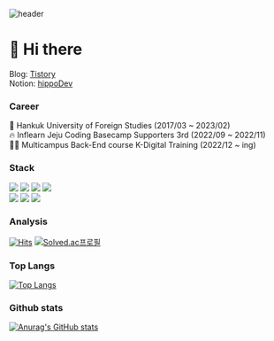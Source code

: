
![header](https://capsule-render.vercel.app/api?type=soft&color=00AA54&height=200&section=header&text=Hi!%20I'm%20righthun&fontSize=60&animation=scaleIn)

# 👋 Hi there
Blog: [Tistory](https://codingfromtoday.tistory.com/) <br>
Notion: [hippoDev](https://plum-quokka-217.notion.site/hippoDev-128d761ee96d4fd7ab24a880e6547bce)

### Career
🏫 Hankuk University of Foreign Studies (2017/03 ~ 2023/02) <br>
🔥 Inflearn Jeju Coding Basecamp Supporters 3rd (2022/09 ~ 2022/11) <br>
👩‍💻 Multicampus Back-End course K-Digital Training (2022/12 ~ ing)

### Stack
<div>
<img src="https://img.shields.io/badge/Java-007396?style=flat&logo=Java&logoColor=white" />
<img src="https://img.shields.io/badge/HTML5-E34F26?style=flat&logo=HTML5&logoColor=white" />
<img src="https://img.shields.io/badge/CSS3-1572B6?style=flat&logo=CSS3&logoColor=white" />
<img src="https://img.shields.io/badge/JavaScript-F7DF1E?style=flat&logo=JavaScript&logoColor=white" />
<br>
<img src="https://img.shields.io/badge/Spring-6DB33F?style=flat&logo=Spring&logoColor=white" />
<img src="https://img.shields.io/badge/Oracle%20SQL-F80000?style=flat&logo=Oracle&logoColor=white" />
<img src="https://img.shields.io/badge/mongodb-47A248?style=flat&logo=mongodb&logoColor=white" />
<div>

### Analysis
[![Hits](https://hits.seeyoufarm.com/api/count/incr/badge.svg?url=https%3A%2F%2Fgithub.com%2Frighthunkwon&count_bg=%2300AA54&title_bg=%23555555&icon=&icon_color=%23E7E7E7&title=hits&edge_flat=false)](https://hits.seeyoufarm.com)
[![Solved.ac프로필](http://mazassumnida.wtf/api/mini/generate_badge?boj=dhtmxk8134)](https://solved.ac/dhtmxk8134)
	

### Top Langs
[![Top Langs](https://github-readme-stats.vercel.app/api/top-langs/?username=righthunkwon)](https://github.com/righthunkwon/github-readme-stats)
	
### Github stats
[![Anurag's GitHub stats](https://github-readme-stats.vercel.app/api?username=righthunkwon)](https://github.com/righthunkwon/github-readme-stats)









